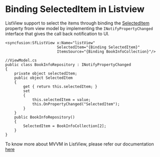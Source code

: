 # Binding SelectedItem in Listview

ListView support to select the items through binding the [SelectedItem](https://help.syncfusion.com/cr/cref_files/xamarin/Syncfusion.SfListView.XForms~Syncfusion.ListView.XForms.SfListView~SelectedItem.html) property from view model by implementing the `INotifyPropertyChanged` interface that gives the call back notification to UI.

```
<syncfusion:SfListView x:Name="listView" 
                       SelectedItem="{Binding SelectedItem}"
                       ItemsSource="{Binding BookInfoCollection}"/>
```
```
//ViewModel.cs
public class BookInfoRepository : INotifyPropertyChanged
{
    private object selectedItem;
    public object SelectedItem
    {
        get { return this.selectedItem; }
        set
        {
            this.selectedItem = value;
            this.OnPropertyChanged("SelectedItem");
        }
    }
    public BookInfoRepository()
    {
        SelectedItem = BookInfoCollection[2];
    }
}
```
To know more about MVVM in ListView, please refer our documentation [here](https://help.syncfusion.com/xamarin/sflistview/mvvm)